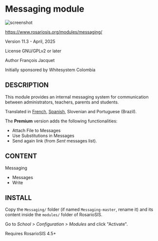 Messaging module
================

![screenshot](https://gitlab.com/francoisjacquet/Messaging/raw/master/screenshot.png?inline=false)

https://www.rosariosis.org/modules/messaging/

Version 11.3 - April, 2025

License GNU/GPLv2 or later

Author François Jacquet

Initially sponsored by Whitesystem Colombia

DESCRIPTION
-----------
This module provides an internal messaging system for communication between administrators, teachers, parents and students.

Translated in [French](https://www.rosariosis.org/fr/modules/messaging/), [Spanish](https://www.rosariosis.org/es/modules/messaging/), Slovenian and Portuguese (Brazil).

The **Premium** version adds the following functionalities:

- Attach File to Messages
- Use Substitutions in Messages
- Send again link (from _Sent_ messages list).

CONTENT
-------
Messaging
- Messages
- Write

INSTALL
-------
Copy the `Messaging/` folder (if named `Messaging-master`, rename it) and its content inside the `modules/` folder of RosarioSIS.

Go to _School > Configuration > Modules_ and click "Activate".

Requires RosarioSIS 4.5+
